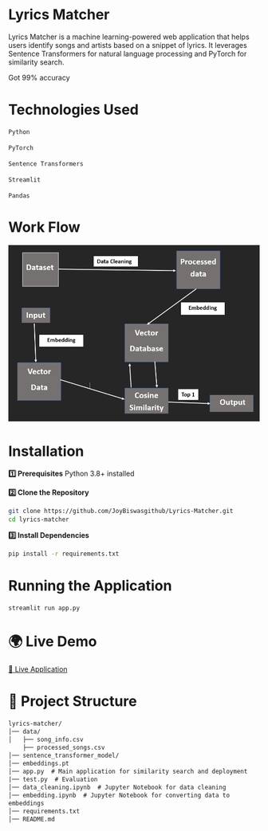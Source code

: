 # **Lyrics Matcher**
Lyrics Matcher is a machine learning-powered web application that helps users identify songs and artists based on a snippet of lyrics. It leverages Sentence Transformers for natural language processing and PyTorch for similarity search.

Got 99% accuracy

# Technologies Used
```
Python 

PyTorch 

Sentence Transformers 

Streamlit 

Pandas
```

# Work Flow
![Work Flow](https://github.com/JoyBiswasgithub/Lyrics-Matcher/blob/main/Work%20Flow.png)

#  Installation

**1️⃣ Prerequisites** 
Python 3.8+ installed 


**2️⃣ Clone the Repository**
```bash
git clone https://github.com/JoyBiswasgithub/Lyrics-Matcher.git
cd lyrics-matcher
```

**3️⃣ Install Dependencies**
```bash
pip install -r requirements.txt
```

# Running the Application
```bash
streamlit run app.py
```


# 🌍 Live Demo

[🔗 Live Application](https://lyrics-matcher-app.streamlit.app/)


# 📂 Project Structure
```
lyrics-matcher/
│── data/
│   ├── song_info.csv
    ├── processed_songs.csv
│── sentence_transformer_model/
│── embeddings.pt
│── app.py  # Main application for similarity search and deployment
|── test.py  # Evaluation
│── data_cleaning.ipynb  # Jupyter Notebook for data cleaning
│── embedding.ipynb  # Jupyter Notebook for converting data to embeddings
│── requirements.txt
│── README.md
```
